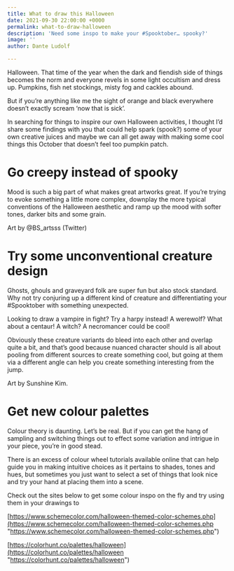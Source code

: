 ```yaml
---
title: What to draw this Halloween
date: 2021-09-30 22:00:00 +0000
permalink: what-to-draw-halloween
description: 'Need some inspo to make your #Spooktober… spooky?'
image: ''
author: Dante Ludolf

---
```

Halloween. That time of the year when the dark and fiendish side of things becomes the norm and everyone revels in some light occultism and dress up. Pumpkins, fish net stockings, misty fog and cackles abound.

But if you’re anything like me the sight of orange and black everywhere doesn’t exactly scream ‘now that is sick’.

In searching for things to inspire our own Halloween activities, I thought I’d share some findings with you that could help spark (spook?) some of your own creative juices and maybe we can all get away with making some cool things this October that doesn’t feel too pumpkin patch.

# Go creepy instead of spooky

Mood is such a big part of what makes great artworks great. If you’re trying to evoke something a little more complex, downplay the more typical conventions of the Halloween aesthetic and ramp up the mood with softer tones, darker bits and some grain.

Art by @BS_artsss (Twitter)

# Try some unconventional creature design

Ghosts, ghouls and graveyard folk are super fun but also stock standard. Why not try conjuring up a different kind of creature and differentiating your #Spooktober with something unexpected.

Looking to draw a vampire in fight? Try a harpy instead! A werewolf? What about a centaur! A witch? A necromancer could be cool!

Obviously these creature variants do bleed into each other and overlap quite a bit, and that’s good because nuanced character should is all about pooling from different sources to create something cool, but going at them via a different angle can help you create something interesting from the jump.

Art by Sunshine Kim.

# Get new colour palettes

Colour theory is daunting. Let’s be real. But if you can get the hang of sampling and switching things out to effect some variation and intrigue in your piece, you’re in good stead.

There is an excess of colour wheel tutorials available online that can help guide you in making intuitive choices as it pertains to shades, tones and hues, but sometimes you just want to select a set of things that look nice and try your hand at placing them into a scene.

Check out the sites below to get some colour inspo on the fly and try using them in your drawings to 

[https://www.schemecolor.com/halloween-themed-color-schemes.php](https://www.schemecolor.com/halloween-themed-color-schemes.php "https://www.schemecolor.com/halloween-themed-color-schemes.php")

[https://colorhunt.co/palettes/halloween](https://colorhunt.co/palettes/halloween "https://colorhunt.co/palettes/halloween")